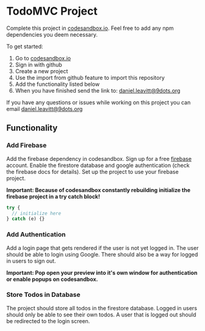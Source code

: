 # TodoMVC Project

Complete this project in [codesandbox.io](https://codesandbox.io). Feel free to add any npm dependencies you deem necessary.

To get started:

1. Go to [codesandbox.io](https://codesandbox.io)
2. Sign in with github
3. Create a new project
4. Use the import from github feature to import this repository
5. Add the functionality listed below
6. When you have finished send the link to: daniel.leavitt@9dots.org

If you have any questions or issues while working on this project you can email daniel.leavitt@9dots.org

## Functionality

### Add Firebase

Add the firebase dependency in codesandbox. Sign up for a free [firebase](https://firebase.google.com) account. Enable the firestore database and google authentication (check the firebase docs for details). Set up the project to use your firebase project.

**Important: Because of codesandbox constantly rebuilding initialize the firebase project in a try catch block!**

```js
try {
  // initialize here
} catch (e) {}
```

### Add Authentication

Add a login page that gets rendered if the user is not yet logged in. The user should be able to login using Google. There should also be a way for logged in users to sign out.

**Important: Pop open your preview into it's own window for authentication or enable popups on codesandbox.**
### Store Todos in Database

The project should store all todos in the firestore database. Logged in users should only be able to see their own todos. A user that is logged out should be redirected to the login screen.
